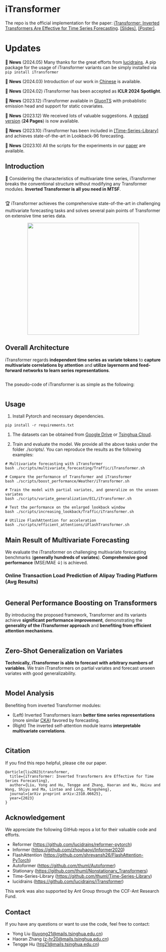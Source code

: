# iTransformer

The repo is the official implementation for the paper: [iTransformer: Inverted Transformers Are Effective for Time Series Forecasting](https://arxiv.org/abs/2310.06625). [[Slides]](https://cloud.tsinghua.edu.cn/f/175ff98f7e2d44fbbe8e/), [[Poster]](https://cloud.tsinghua.edu.cn/f/36a2ae6c132d44c0bd8c/).


# Updates

:triangular_flag_on_post: **News** (2024.05) Many thanks for the great efforts from [lucidrains](https://github.com/lucidrains/iTransformer). A pip package for the usage of iTransformer variants can be simply installed via ```pip install iTransformer```

:triangular_flag_on_post: **News** (2024.03) Introduction of our work in [Chinese](https://mp.weixin.qq.com/s/-pvBnA1_NSloNxa6TYXTSg) is available.

:triangular_flag_on_post: **News** (2024.02) iTransformer has been accepted as **ICLR 2024 Spotlight**.

:triangular_flag_on_post: **News** (2023.12) iTransformer available in [GluonTS](https://github.com/awslabs/gluonts/pull/3017) with probablistic emission head and support for static covariates.

:triangular_flag_on_post: **News** (2023.12) We received lots of valuable suggestions. A [revised version](https://arxiv.org/pdf/2310.06625v2.pdf) (**24 Pages**) is now available.

:triangular_flag_on_post: **News** (2023.10) iTransformer has been included in [[Time-Series-Library]](https://github.com/thuml/Time-Series-Library) and achieves state-of-the-art in Lookback-$96$ forecasting.

:triangular_flag_on_post: **News** (2023.10) All the scripts for the experiments in our [paper](https://arxiv.org/pdf/2310.06625.pdf) are available.


## Introduction

🌟 Considering the characteristics of multivariate time series, iTransformer breaks the conventional structure without modifying any Transformer modules. **Inverted Transformer is all you need in MTSF**.

<p align="center">
<img src="./figures/motivation.png"  alt="" align=center />
</p>

🏆 iTransformer achieves the comprehensive state-of-the-art in challenging multivariate forecasting tasks and solves several pain points of Transformer on extensive time series data.

<p align="center">
<img src="./figures/radar.png" height = "360" alt="" align=center />
</p>


## Overall Architecture

iTransformer regards **independent time series as variate tokens** to **capture multivariate correlations by attention** and **utilize layernorm and feed-forward networks to learn series representations**.

<p align="center">
<img src="./figures/architecture.png" alt="" align=center />
</p>

The pseudo-code of iTransformer is as simple as the following:

<p align="center">
<img src="./figures/algorithm.png" alt="" align=center />
</p>

## Usage 

1. Install Pytorch and necessary dependencies.

```
pip install -r requirements.txt
```

1. The datasets can be obtained from [Google Drive](https://drive.google.com/file/d/1l51QsKvQPcqILT3DwfjCgx8Dsg2rpjot/view?usp=drive_link) or [Tsinghua Cloud](https://cloud.tsinghua.edu.cn/f/2ea5ca3d621e4e5ba36a/).

2. Train and evaluate the model. We provide all the above tasks under the folder ./scripts/. You can reproduce the results as the following examples:

```
# Multivariate forecasting with iTransformer
bash ./scripts/multivariate_forecasting/Traffic/iTransformer.sh

# Compare the performance of Transformer and iTransformer
bash ./scripts/boost_performance/Weather/iTransformer.sh

# Train the model with partial variates, and generalize on the unseen variates
bash ./scripts/variate_generalization/ECL/iTransformer.sh

# Test the performance on the enlarged lookback window
bash ./scripts/increasing_lookback/Traffic/iTransformer.sh

# Utilize FlashAttention for acceleration
bash ./scripts/efficient_attentions/iFlashTransformer.sh
```

## Main Result of Multivariate Forecasting

We evaluate the iTransformer on challenging multivariate forecasting benchmarks (**generally hundreds of variates**). **Comprehensive good performance** (MSE/MAE $\downarrow$) is achieved.



### Online Transaction Load Prediction of Alipay Trading Platform (Avg Results) 

<p align="center">
<img src="./figures/main_results_alipay.png" alt="" align=center />
</p>

## General Performance Boosting on Transformers

By introducing the proposed framework, Transformer and its variants achieve **significant performance improvement**, demonstrating the **generality of the iTransformer approach** and **benefiting from efficient attention mechanisms**.

<p align="center">
<img src="./figures/boosting.png" alt="" align=center />
</p>

## Zero-Shot Generalization on Variates

**Technically, iTransformer is able to forecast with arbitrary numbers of variables**. We train iTransformers on partial variates and forecast unseen variates with good generalizability.

<p align="center">
<img src="./figures/generability.png" alt="" align=center />
</p>

## Model Analysis

Benefiting from inverted Transformer modules: 

- (Left) Inverted Transformers learn **better time series representations** (more similar [CKA](https://github.com/jayroxis/CKA-similarity)) favored by forecasting.
- (Right) The inverted self-attention module learns **interpretable multivariate correlations**.

<p align="center">
<img src="./figures/analysis.png" alt="" align=center />
</p>

## Citation

If you find this repo helpful, please cite our paper. 

```
@article{liu2023itransformer,
  title={iTransformer: Inverted Transformers Are Effective for Time Series Forecasting},
  author={Liu, Yong and Hu, Tengge and Zhang, Haoran and Wu, Haixu and Wang, Shiyu and Ma, Lintao and Long, Mingsheng},
  journal={arXiv preprint arXiv:2310.06625},
  year={2023}
}
```

## Acknowledgement

We appreciate the following GitHub repos a lot for their valuable code and efforts.
- Reformer (https://github.com/lucidrains/reformer-pytorch)
- Informer (https://github.com/zhouhaoyi/Informer2020)
- FlashAttention (https://github.com/shreyansh26/FlashAttention-PyTorch)
- Autoformer (https://github.com/thuml/Autoformer)
- Stationary (https://github.com/thuml/Nonstationary_Transformers)
- Time-Series-Library (https://github.com/thuml/Time-Series-Library)
- lucidrains (https://github.com/lucidrains/iTransformer)

This work was also supported by Ant Group through the CCF-Ant Research Fund. 

## Contact

If you have any questions or want to use the code, feel free to contact:
* Yong Liu (liuyong21@mails.tsinghua.edu.cn)
* Haoran Zhang (z-hr20@mails.tsinghua.edu.cn)
* Tengge Hu (htg21@mails.tsinghua.edu.cn)
